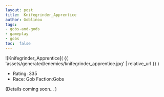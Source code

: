 ```yaml
---
layout: post
title:  Knifegrinder_Apprentice
author: Goblinou
tags:
- gobs-and-gods
- gameplay
- gobs
toc:  false
---
```


![Knifegrinder_Apprentice]( {{ 'assets/generated/enemies/knifegrinder_apprentice.jpg' | relative_url }} )
- Rating: 335
- Race: Gob  Faction:Gobs

(Details coming soon... )